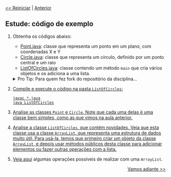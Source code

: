 <p align="left"><a href="../README.md"><< Reiniciar</a> | <a href="README01.md">Anterior</a></p>

## Estude: código de exemplo

1. Obtenha os códigos abaixo:

   - [Point.java](../src/ListOfCircles/Point.java): classe que representa um ponto em um plano, com coordenadas X e Y
   - [Circle.java](../src/ListOfCircles/Circle.java): classe que representa um círculo, definido por um ponto central e um raio
   - [ListOfCircles.java](../src/ListOfCircles/ListOfCircles.java): classe contendo um método `main` que cria vários objetos e os adiciona a uma lista.

   <details>
     <summary>Pro Tip: Para quem fez fork do repositório da disciplina...</summary>
     <ol>
        <li> Você vai trabalhar com 2 repositórios:</ li>
        <ul>
           <li> o fork do repositório da disciplina e </li>
           <li> o repositório criado automaticamente para esta prática quando você clicou no link de entrega. </ li>
        </ ul>
        <li>Para sincronizar o fork do repositório da disciplina, siga estas <a href="https://docs.github.com/en/github/collaborating-with-pull-requests/working-with-forks/syncing-a-fork">instruções</ a> (também possível via <a href="https://www.freecodecamp.org/news/how-to-sync-your-fork-with-the-original-git-repository/">linha de comando</ a>). <b>Sincronizar</b> o fork é melhor do que clonar o repositório da disciplina a cada aula.
        <li>Se precisar usar/modificar um código fornecido no repositório da discipline, copie-o para dentro do seu repositório de entrega.</ li>
     </ol>   
  </details>   
   
2. Compile e execute o código na pasta `ListOfCircles`:
   ```
   javac *.java
   java ListOfCircles
   ```

3. Analise as classes `Point` e `Circle`. Note que cada uma delas é uma classe bem simples, como as que vimos na aula anterior.

4. Analise a classe `ListOfCircles`, que contém novidades. Veja que esta classe usa a classe `ArrayList`, que representa uma estrutura de dados muito útil. Para usá-la, temos que primeiro criar um objeto da classe `ArrayList`, e depois usar métodos públicos desta classe para adicionar elementos ou fazer outras operações com a lista. 

5. Veja [aqui](https://www.w3schools.com/java/java_arraylist.asp) algumas operações possíveis de realizar com uma `ArrayList`. 



<p align="right"><a href="README03.md">Vamos adiante >></a> </p>

